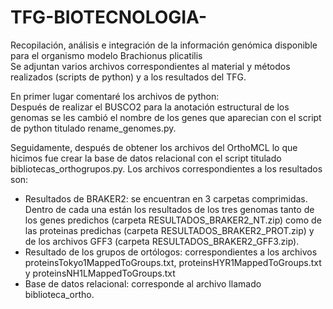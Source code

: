 # TFG-BIOTECNOLOGIA-
Recopilación, análisis e integración de la información genómica disponible para el organismo modelo Brachionus plicatilis  
Se adjuntan varios archivos correspondientes al material y métodos realizados (scripts de python) y a los resultados del TFG. 

En primer lugar comentaré los archivos de python:  
Después de realizar el BUSCO2 para la anotación estructural de los genomas se les cambió el nombre de los genes que aparecian con el script de python titulado rename_genomes.py. 

Seguidamente, después de obtener los archivos del OrthoMCL lo que hicimos fue crear la base de datos relacional con el script titulado bibliotecas_orthogrupos.py. 
Los archivos correspondientes a los resultados son:  
- Resultados de BRAKER2: se encuentran en 3 carpetas comprimidas. Dentro de cada una están los resultados de los tres genomas tanto de los genes predichos (carpeta RESULTADOS_BRAKER2_NT.zip) como de las proteinas predichas (carpeta RESULTADOS_BRAKER2_PROT.zip) y de los archivos GFF3 (carpeta RESULTADOS_BRAKER2_GFF3.zip).
- Resultado de los grupos de ortólogos: correspondientes a los archivos proteinsTokyo1MappedToGroups.txt, proteinsHYR1MappedToGroups.txt y proteinsNH1LMappedToGroups.txt
- Base de datos relacional: corresponde al archivo llamado biblioteca_ortho.
